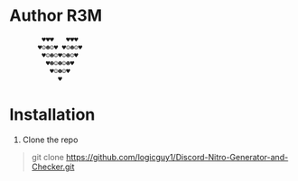 # Author R3M
```
        ♥♥♥   ♥♥♥
       ♥☺☻☺♥ ♥☺☻☺♥
        ♥☺☻☺♥☺☻☺♥ 
         ♥☻☺☻☺☻♥
          ♥☺☻☺♥
            ♥
```
# Installation
1. Clone the repo 
>git clone https://github.com/logicguy1/Discord-Nitro-Generator-and-Checker.git
